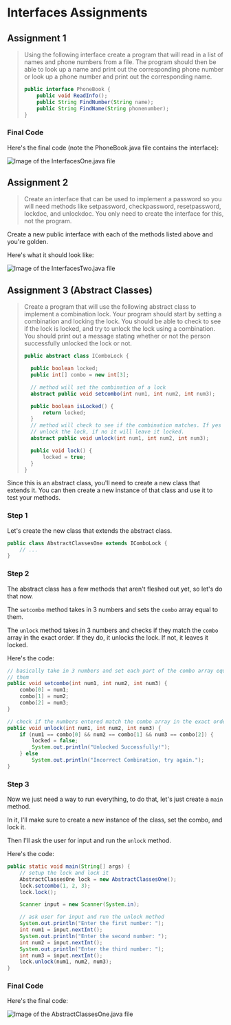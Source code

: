 # Interfaces Assignments

## Assignment 1

> Using the following interface create a program that will read in a list of names and phone numbers from a file. The program should then be able to look up a name and print out the corresponding phone number or look up a phone number and print out the corresponding name.
>
> ```java
> public interface PhoneBook {
>     public void ReadInfo();
>     public String FindNumber(String name);
>     public String FindName(String phonenumber);
> }
> ```

### Final Code

Here's the final code (note the PhoneBook.java file contains the interface):

![Image of the InterfacesOne.java file](images/InterfacesOne.java.png)

## Assignment 2

> Create an interface that can be used to implement a password so you will need methods like setpassword, checkpassword, resetpassword, lockdoc, and unlockdoc. You only need to create the interface for this, not the program.

Create a new public interface with each of the methods listed above and you're golden.

Here's what it should look like:

![Image of the InterfacesTwo.java file](images/InterfacesTwo.java.png)

## Assignment 3 (Abstract Classes)

> Create a program that will use the following abstract class to implement a combination lock. Your program should start by setting a combination and locking the lock. You should be able to check to see if the lock is locked, and try to unlock the lock using a combination. You should print out a message stating whether or not the person successfully unlocked the lock or not.
>
> ```java
> public abstract class IComboLock {
>
>   public boolean locked;
>   public int[] combo = new int[3];
>
>   // method will set the combination of a lock
>   abstract public void setcombo(int num1, int num2, int num3);
>
>   public boolean isLocked() {
>       return locked;
>   }
>   // method will check to see if the combination matches. If yes it will
>   // unlock the lock, if no it will leave it locked.
>   abstract public void unlock(int num1, int num2, int num3);
>
>   public void lock() {
>       locked = true;
>   }
> }
> ```

Since this is an abstract class, you'll need to create a new class that extends it. You can then create a new instance of that class and use it to test your methods.

### Step 1

Let's create the new class that extends the abstract class.

```java
public class AbstractClassesOne extends IComboLock {
    // ...
}
```

### Step 2

The abstract class has a few methods that aren't fleshed out yet, so let's do that now.

The `setcombo` method takes in 3 numbers and sets the `combo` array equal to them.

The `unlock` method takes in 3 numbers and checks if they match the `combo` array in the exact order. If they do, it unlocks the lock. If not, it leaves it locked.

Here's the code:

```java
// basically take in 3 numbers and set each part of the combo array equal to
// them
public void setcombo(int num1, int num2, int num3) {
    combo[0] = num1;
    combo[1] = num2;
    combo[2] = num3;
}

// check if the numbers entered match the combo array in the exact order
public void unlock(int num1, int num2, int num3) {
    if (num1 == combo[0] && num2 == combo[1] && num3 == combo[2]) {
        locked = false;
        System.out.println("Unlocked Successfully!");
    } else
        System.out.println("Incorrect Combination, try again.");
}
```

### Step 3

Now we just need a way to run everything, to do that, let's just create a `main` method.

In it, I'll make sure to create a new instance of the class, set the combo, and lock it.

Then I'll ask the user for input and run the `unlock` method.

Here's the code:

```java
public static void main(String[] args) {
    // setup the lock and lock it
    AbstractClassesOne lock = new AbstractClassesOne();
    lock.setcombo(1, 2, 3);
    lock.lock();

    Scanner input = new Scanner(System.in);

    // ask user for input and run the unlock method
    System.out.println("Enter the first number: ");
    int num1 = input.nextInt();
    System.out.println("Enter the second number: ");
    int num2 = input.nextInt();
    System.out.println("Enter the third number: ");
    int num3 = input.nextInt();
    lock.unlock(num1, num2, num3);
}
```

### Final Code

Here's the final code:

![Image of the AbstractClassesOne.java file](images/AbstractClassesOne.java.png)
